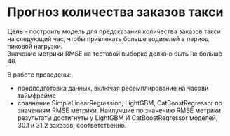 # Прогноз количества заказов такси

**Цель** - построить модель для предсказания количества заказов такси на следующий час, чтобы привлекать больше водителей в период пиковой нагрузки.  
Значение метрики RMSE на тестовой выборке должно быть не больше 48.


В работе проведены:
  - предподготовка данных, включая ресемплирование на часовй таймфрейме
  - сравнение SimpleLinearRegression, LightGBM, CatBoostRegressor по значениям RMSE метрики. Наилучшие по значению RMSE метрики результаты достигнуты у LightGBM И CatBoostRegressor моделей, 30.1 и 31.2 заказов, соответственно.
